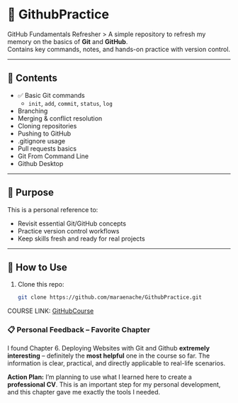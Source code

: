 # 📘  GithubPractice

GitHub Fundamentals Refresher > A simple repository to refresh my memory on the basics of **Git** and **GitHub**.  
Contains key commands, notes, and hands-on practice with version control.

---

## 📂 Contents

- ✅ Basic Git commands
  - `init`, `add`, `commit`, `status`, `log`
- Branching
- Merging & conflict resolution
- Cloning repositories
- Pushing to GitHub
- .gitignore usage
- Pull requests basics
- Git From Command Line
- Github Desktop

---

## 🎯 Purpose

This is a personal reference to:
- Revisit essential Git/GitHub concepts
- Practice version control workflows
- Keep skills fresh and ready for real projects

---

## 🚀 How to Use

1. Clone this repo:  
   ```bash
   git clone https://github.com/maraenache/GithubPractice.git

COURSE LINK: [GitHubCourse](https://www.linkedin.com/learning/learning-github-18719601)

### 📋 Personal Feedback – Favorite Chapter

I found Chapter 6. Deploying Websites with Git and Github **extremely interesting** – definitely the **most helpful** one in the course so far. The information is clear, practical, and directly applicable to real-life scenarios.

 **Action Plan:** I’m planning to use what I learned here to create a **professional CV**. This is an important step for my personal development, and this chapter gave me exactly the tools I needed.
